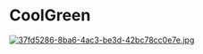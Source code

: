 # CoolGreen
[![37fd5286-8ba6-4ac3-be3d-42bc78cc0e7e.jpg](https://i.postimg.cc/FKnvV0Vr/37fd5286-8ba6-4ac3-be3d-42bc78cc0e7e.jpg)](https://postimg.cc/mcMKbznJ)
